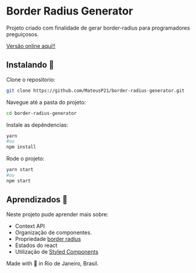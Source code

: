 
# Border Radius Generator

Projeto criado com finalidade de gerar border-radius para programadores preguiçosos.

[Versão online aqui!!](https://brave-payne-33e73c.netlify.app/)

## Instalando  🚀
Clone o repositorio:

```sh
git clone https://github.com/MateusP21/border-radius-generator.git
```
Navegue até a pasta do projeto:

```sh
cd border-radius-generator
```
Instale as depêndencias:

```sh
yarn 
#ou 
npm install
```

Rode o projeto:
```sh
yarn start
#ou 
npm start
```
## Aprendizados 📖

Neste projeto pude aprender mais sobre:

* Context API
* Organização de componentes.
* Propriedade [border radius](https://developer.mozilla.org/pt-BR/docs/Web/CSS/border-radius)
* Estados do react
* Utilização de [Styled Components](https://styled-components.com/)

 Made with 💙 in Rio de Janeiro, Brasil.